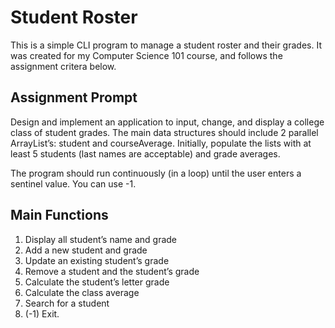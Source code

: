 # Student Roster

This is a simple CLI program to manage a student roster and their grades. It was created for my Computer Science 101 course, and follows the assignment critera below.

## Assignment Prompt
Design and implement an application to input, change, and display a college class of
student grades. The main data structures should include 2 parallel ArrayList’s:
student and courseAverage. Initially, populate the lists with at least 5 students (last
names are acceptable) and grade averages.

The program should run continuously (in a loop) until the user enters a sentinel
value. You can use -1.


## Main Functions 

1. Display all student’s name and grade 
2. Add a new student and grade
3. Update an existing student’s grade
4. Remove a student and the student’s grade
5. Calculate the student’s letter grade
6. Calculate the class average
7. Search for a student
8. (-1) Exit.
